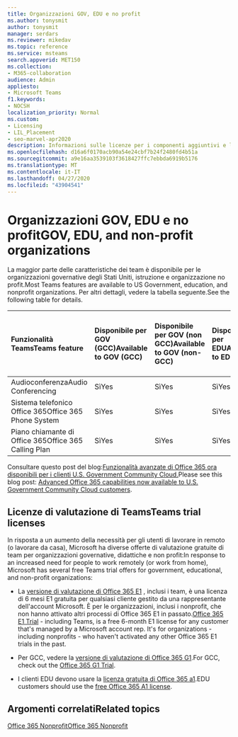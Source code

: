 ```yaml
---
title: Organizzazioni GOV, EDU e no profit
ms.author: tonysmit
author: tonysmit
manager: serdars
ms.reviewer: mikedav
ms.topic: reference
ms.service: msteams
search.appverid: MET150
ms.collection:
- M365-collaboration
audience: Admin
appliesto:
- Microsoft Teams
f1.keywords:
- NOCSH
localization_priority: Normal
ms.custom:
- Licensing
- LIL_Placement
- seo-marvel-apr2020
description: Informazioni sulle licenze per i componenti aggiuntivi e le funzionalità per i piani per enti pubblici, per l'istruzione e per organizzazioni no profit.
ms.openlocfilehash: d16a6f0170acb90a54e24cbf7b24f2480fd4b51a
ms.sourcegitcommit: a9e16aa3539103f3618427ffc7ebbda6919b5176
ms.translationtype: MT
ms.contentlocale: it-IT
ms.lasthandoff: 04/27/2020
ms.locfileid: "43904541"
---
```

# <a name="gov-edu-and-non-profit-organizations"></a><span data-ttu-id="a5a60-103">Organizzazioni GOV, EDU e no profit</span><span class="sxs-lookup"><span data-stu-id="a5a60-103">GOV, EDU, and non-profit organizations</span></span>

<span data-ttu-id="a5a60-104">La maggior parte delle caratteristiche dei team è disponibile per le organizzazioni governative degli Stati Uniti, istruzione e organizzazione no profit.</span><span class="sxs-lookup"><span data-stu-id="a5a60-104">Most Teams features are available to US Government, education, and nonprofit organizations.</span></span> <span data-ttu-id="a5a60-105">Per altri dettagli, vedere la tabella seguente.</span><span class="sxs-lookup"><span data-stu-id="a5a60-105">See the following table for details.</span></span>

|<span data-ttu-id="a5a60-106">**Funzionalità Teams**</span><span class="sxs-lookup"><span data-stu-id="a5a60-106">**Teams feature**</span></span>|<span data-ttu-id="a5a60-107">**Disponibile per GOV (GCC)**</span><span class="sxs-lookup"><span data-stu-id="a5a60-107">**Available to GOV (GCC)**</span></span>|<span data-ttu-id="a5a60-108">**Disponibile per GOV (non GCC)**</span><span class="sxs-lookup"><span data-stu-id="a5a60-108">**Available to GOV (non-GCC)**</span></span>|<span data-ttu-id="a5a60-109">**Disponibile per EDU**</span><span class="sxs-lookup"><span data-stu-id="a5a60-109">**Available to EDU**</span></span>|<span data-ttu-id="a5a60-110">**Disponibile per organizzazioni no profit**</span><span class="sxs-lookup"><span data-stu-id="a5a60-110">**Available to non-profit organizations**</span></span>|
|:-----|:-----|:-----|:-----|:-----|
|<span data-ttu-id="a5a60-111">Audioconferenza</span><span class="sxs-lookup"><span data-stu-id="a5a60-111">Audio Conferencing</span></span>  <br/> |<span data-ttu-id="a5a60-112">Sì</span><span class="sxs-lookup"><span data-stu-id="a5a60-112">Yes</span></span>  <br/> |<span data-ttu-id="a5a60-113">Sì</span><span class="sxs-lookup"><span data-stu-id="a5a60-113">Yes</span></span>  <br/> |<span data-ttu-id="a5a60-114">Sì</span><span class="sxs-lookup"><span data-stu-id="a5a60-114">Yes</span></span>  <br/> |<span data-ttu-id="a5a60-115">Sì</span><span class="sxs-lookup"><span data-stu-id="a5a60-115">Yes</span></span>  <br/> |
|<span data-ttu-id="a5a60-116">Sistema telefonico Office 365</span><span class="sxs-lookup"><span data-stu-id="a5a60-116">Office 365 Phone System</span></span>  <br/> |<span data-ttu-id="a5a60-117">Sì</span><span class="sxs-lookup"><span data-stu-id="a5a60-117">Yes</span></span>  <br/> |<span data-ttu-id="a5a60-118">Sì</span><span class="sxs-lookup"><span data-stu-id="a5a60-118">Yes</span></span>  <br/> |<span data-ttu-id="a5a60-119">Sì</span><span class="sxs-lookup"><span data-stu-id="a5a60-119">Yes</span></span>  <br/> |<span data-ttu-id="a5a60-120">Sì</span><span class="sxs-lookup"><span data-stu-id="a5a60-120">Yes</span></span>  <br/> |
|<span data-ttu-id="a5a60-121">Piano chiamante di Office 365</span><span class="sxs-lookup"><span data-stu-id="a5a60-121">Office 365 Calling Plan</span></span>  <br/> |<span data-ttu-id="a5a60-122">Sì</span><span class="sxs-lookup"><span data-stu-id="a5a60-122">Yes</span></span>  <br/> |<span data-ttu-id="a5a60-123">Sì</span><span class="sxs-lookup"><span data-stu-id="a5a60-123">Yes</span></span>  <br/> |<span data-ttu-id="a5a60-124">Sì</span><span class="sxs-lookup"><span data-stu-id="a5a60-124">Yes</span></span>  <br/> |<span data-ttu-id="a5a60-125">Sì</span><span class="sxs-lookup"><span data-stu-id="a5a60-125">Yes</span></span>  <br/> |
   
<span data-ttu-id="a5a60-126">Consultare questo post del blog:[Funzionalità avanzate di Office 365 ora disponibili per i clienti U.S. Government Community Cloud.](https://www.microsoft.com/microsoft-365/blog/2017/01/17/advanced-office-365-capabilities-now-available-to-u-s-government-community-customers/)</span><span class="sxs-lookup"><span data-stu-id="a5a60-126">Please see this blog post: [Advanced Office 365 capabilities now available to U.S. Government Community Cloud customers](https://www.microsoft.com/microsoft-365/blog/2017/01/17/advanced-office-365-capabilities-now-available-to-u-s-government-community-customers/).</span></span>

## <a name="teams-trial-licenses"></a><span data-ttu-id="a5a60-127">Licenze di valutazione di Teams</span><span class="sxs-lookup"><span data-stu-id="a5a60-127">Teams trial licenses</span></span>

<span data-ttu-id="a5a60-128">In risposta a un aumento della necessità per gli utenti di lavorare in remoto (o lavorare da casa), Microsoft ha diverse offerte di valutazione gratuite di team per organizzazioni governative, didattiche e non profit:</span><span class="sxs-lookup"><span data-stu-id="a5a60-128">In response to an increased need for people to work remotely (or work from home), Microsoft has several free Teams trial offers for government, educational, and non-profit organizations:</span></span>

- <span data-ttu-id="a5a60-129">La [versione di valutazione di Office 365 E1](../e1-trial-license.md) , inclusi i team, è una licenza di 6 mesi E1 gratuita per qualsiasi cliente gestito da una rappresentante dell'account Microsoft. È per le organizzazioni, inclusi i nonprofit, che non hanno attivato altri processi di Office 365 E1 in passato.</span><span class="sxs-lookup"><span data-stu-id="a5a60-129">[Office 365 E1 Trial](../e1-trial-license.md) - including Teams, is a free 6-month E1 license for any customer that's managed by a Microsoft account rep. It's for organizations - including nonprofits - who haven't activated any other Office 365 E1 trials in the past.</span></span> 

- <span data-ttu-id="a5a60-130">Per GCC, vedere la [versione di valutazione di Office 365 G1](../g1-trial-license.md).</span><span class="sxs-lookup"><span data-stu-id="a5a60-130">For GCC, check out the [Office 365 G1 Trial](../g1-trial-license.md).</span></span> 

- <span data-ttu-id="a5a60-131">I clienti EDU devono usare la [licenza gratuita di Office 365 a1](../teams-edu-licensing.md).</span><span class="sxs-lookup"><span data-stu-id="a5a60-131">EDU customers should use the [free Office 365 A1 license](../teams-edu-licensing.md).</span></span>


## <a name="related-topics"></a><span data-ttu-id="a5a60-132">Argomenti correlati</span><span class="sxs-lookup"><span data-stu-id="a5a60-132">Related topics</span></span>

[<span data-ttu-id="a5a60-133">Office 365 Nonprofit</span><span class="sxs-lookup"><span data-stu-id="a5a60-133">Office 365 Nonprofit</span></span>](https://www.microsoft.com/microsoft-365/nonprofit/office-365-nonprofit)